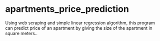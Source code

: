 # apartments_price_prediction
Using web scraping and simple linear regression algorithm, this program can predict price of an apartment by giving  the size of the apartment in square meters..

